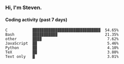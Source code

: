 ### Hi, I'm Steven.

#### Coding activity (past 7 days)
```
C           ▓▓▓▓▓▓▓▓▓▓▓▓▓▓▓▓▓▓▓▓▓▓▓▓▓▓▓▓▓▓  54.65%
Bash        ▓▓▓▓▓▓▓▓▓▓▓                     21.35%
other       ▓▓▓▓                             7.62%
JavaScript  ▓▓                               5.46%
Python      ▓▓                               4.10%
TeX         ▓▓                               3.80%
Text only   ▓                                3.01%
```
